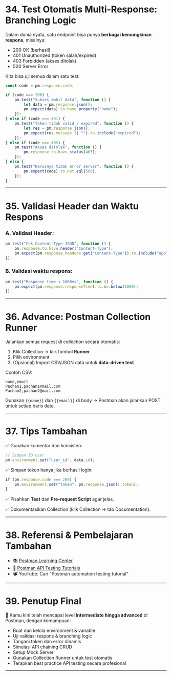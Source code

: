 # 34. Test Otomatis Multi-Response: Branching Logic

Dalam dunia nyata, satu endpoint bisa punya **berbagai kemungkinan respons**, misalnya:

* 200 OK (berhasil)
* 401 Unauthorized (token salah/expired)
* 403 Forbidden (akses ditolak)
* 500 Server Error

Kita bisa uji semua dalam satu test:

```javascript
const code = pm.response.code;

if (code === 200) {
    pm.test("Sukses ambil data", function () {
        let data = pm.response.json();
        pm.expect(data).to.have.property("name");
    });
} else if (code === 401) {
    pm.test("Token tidak valid / expired", function () {
        let res = pm.response.json();
        pm.expect(res.message || "").to.include("expired");
    });
} else if (code === 403) {
    pm.test("Akses ditolak", function () {
        pm.response.to.have.status(403);
    });
} else {
    pm.test("Harusnya tidak error server", function () {
        pm.expect(code).to.not.eql(500);
    });
}
```

---

# 35. Validasi Header dan Waktu Respons

### A. Validasi Header:

```javascript
pm.test("Cek Content-Type JSON", function () {
    pm.response.to.have.header("Content-Type");
    pm.expect(pm.response.headers.get("Content-Type")).to.include("application/json");
});
```

### B. Validasi waktu respons:

```javascript
pm.test("Response time < 1000ms", function () {
    pm.expect(pm.response.responseTime).to.be.below(1000);
});
```

---

# 36. Advance: Postman Collection Runner

Jalankan semua request di collection secara otomatis:

1. Klik Collection → klik tombol **Runner**
2. Pilih environment
3. (Opsional) Import CSV/JSON data untuk **data-driven test**

Contoh CSV:

```csv
name,email
Pachan1,pachan1@mail.com
Pachan2,pachan2@mail.com
```

Gunakan `{{name}}` dan `{{email}}` di body → Postman akan jalankan POST untuk setiap baris data.

---

# 37. Tips Tambahan

✅ Gunakan komentar dan konsisten:

```javascript
// Simpan ID user
pm.environment.set("user_id", data.id);
```

✅ Simpan token hanya jika berhasil login:

```javascript
if (pm.response.code === 200) {
    pm.environment.set("token", pm.response.json().token);
}
```

✅ Pisahkan **Test** dan **Pre-request Script** agar jelas.

✅ Dokumentasikan Collection (klik Collection → tab Documentation).

---

# 38. Referensi & Pembelajaran Tambahan

* 📚 [Postman Learning Center](https://learning.postman.com/)
* 🧪 [Postman API Testing Tutorials](https://www.guru99.com/postman-tutorial.html)
* 📽️ YouTube: Cari "Postman automation testing tutorial"

---

# 39. Penutup Final

🎯 Kamu kini telah mencapai level **intermediate hingga advanced** di Postman, dengan kemampuan:

* Buat dan kelola environment & variable
* Uji validasi respons & branching logic
* Tangani token dan error dinamis
* Simulasi API chaining CRUD
* Setup Mock Server
* Gunakan Collection Runner untuk test otomatis
* Terapkan best practice API testing secara profesional

---
